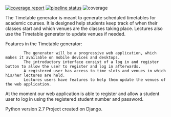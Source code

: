 [![coverage report](https://gitlab.com/dineos-boys/timetable-generator/badges/sfiso/coverage.svg)](https://gitlab.com/dineos-boys/timetable-generator/commits/sfiso)
[![pipeline status](https://gitlab.com/dineos-boys/timetable-generator/badges/sfiso/pipeline.svg)](https://gitlab.com/dineos-boys/timetable-generator/commits/sfiso)
![coverage](https://gitlab.com/gitlab-org/gitlab-ce/badges/sfiso/coverage.svg?job=coverage)




The Timetable  generator is meant to generate scheduled timetables for academic courses.
It is designed help students keep track of when their classes start and which venues are the classes taking place. 
Lectures also use the Timetable generator to update venues if needed.

Features in the Timetable generator:

            The generator will be a progressive web application, which makes it available on mobile devices and desktops. 
            The introductory interface consist of a log in and register button to allow the user to register and log in afterwards.
            A registered user has access to time slots and venues in which his/her lectures are held.
            Lectures users have features to help them update the venues of the web application.

At the moment our web application is able to register and allow a student user to log in  using the registered  student number and password.

Python version 2.7
Project created on Django.
